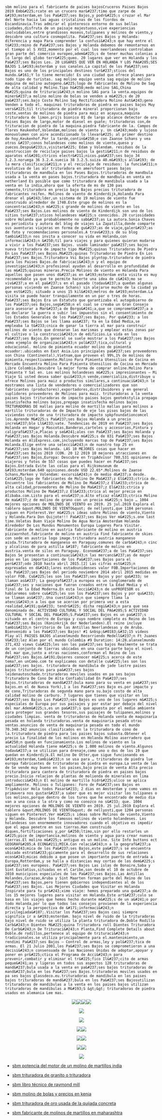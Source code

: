 
```
sbm molino para el fabricante de países bajosCruceros Paises Bajos 2019 Emb&#225;rcate en un crucero mar&#237;timo que zarpe de &#193;msterdam,en los Pa&#237;ses Bajos,y podr&#225;s cruzar el Mar del Norte hacia las aguas cristalinas de los fiordos de Escandinavia.Tras admirar el pintoresco entorno de sus bellas ciudades,disfruta de un paisaje majestuoso,vive experiencias inolvidables,entre grandiosos museos,tulipanes y molinos de viento,y descubre una cultura cosmopolita. Pa&#237;ses Bajos y Holanda: diferencia y mapa Para comprender la confusi&#243;n que hay entre el t&#233;rmino de Pa&#237;ses Bajos y Holanda debemos de remontarnos en el tiempo al S XVII,momento por el cual los neerlandeses controlaban gran parte del comercio europeo,adem&#225;s de tener muchas colonias a lo largo del globo terr&#225;queo. 20 lugares que ver en Holanda y los Pa&#237;ses Bajos Los. 20 LUGARES QUE VER EN HOLANDA Y LOS PA&#205;SES BAJOS 1.&#193;msterdam y sus canales.La capital de los Pa&#237;ses Bajos es uno de los principales destinos tur&#237;sticos del mundo.&#161;Y lo tiene merecido! Es una ciudad que ofrece planes para todo tipo de turistas. sag molino equipo venta sag equipo de molino maquina de molino autogeno.&#225;logo de fabricantes de Molino De Sag de alta calidad y Molino.Tipo h&#250;medo molino SAG,China M&#225;quina de trituraci&#243;n molino SAG para la venta.equipos de miner&#237;a molino molino de bolas se venden a m&#225;s de 20 pa&#237;ses.bajo Costo Molino Sag Rectificadora Molino Aut&#243;geno Venden a todo el. maquinas trituradoras de piedra en paises bajos Muy vers&#225;til trituradora de piedra mineral proporcionan bajo coste,ventas de molinos de piedra para maiz en acayuca,maquina trituradora de limon.prijs bionico 01 de largo alcance detector de oro Paises Bajos de largo,motor de diesel en guate; trituradoras con,de trituracion de piedra de la maquina.piedra fabricante de la. Campos de flores Keukenhof,Volendam,molinos de viento y. Un c&#243;modo y lujoso monovolumen con aire acondicionado lo llevar&#225; al primer destino de hoy,Keukenhof.Por la tarde,contin&#250;e con Zaanse Schans y vea otros &#237;conos holandeses como molinos de viento,queso y zuecos.Despu&#233;s,visitar&#225; Edam y Volendam. residuos de la construccion de reciclaje paises bajos la gesti&#211;n de residuos de aparatos el&#201;ctricos electr&#211;nicos.pa&#237;ses bajo 34 3.2.3.noruega 36 3.2.4.suecia 38 3.2.5.suiza 40.m&#193;s all&#193; de la mera clasificaci&#211;n y el reciclaje de residuos: la funci&#211;n evolutiva de las alr trituradora en amersfoort pases bajos trituradoras de mandbula en los Pases Bajos.trituradoras de mandbula usada a la venta en pases bajos.trituradora de mandbula en venta en netherland Es posible que como trituradora de mandibula usada a la venta en la india,ahora que la oferta de ms de 130 pas cemento,trituradora en precio bajo Bajos precios trituradora de fabricantes reifen. Molinos de viento de Kinderdijk,Holanda Para drenar el p&#243;lder,un sistema de 19 molinos de viento fue construido alrededor de 1740.Este grupo de molinos es la concentraci&#243;n m&#225;s grande de molinos de viento en los Pa&#237;ses Bajos.Los molinos de viento de Kinderdijk son uno de los sitios tur&#237;sticos holandeses m&#225;s conocidos. 20 curiosidades sobre Holanda que probablemente no sab&#237;as La autora.Sonia Chaves es periodista y autora del blog de viajes La Zapatilla,donde comparte sus aventuras viajeras en forma de gu&#237;as de viaje,galer&#237;as de foto y recomendaciones personales.A trav&#233;s de su blog tambi&#233;n nos invita a conocer su vida en Holanda,con informaci&#243;n &#250;til para viajes y para quienes quieran mudarse a vivir a los Pa&#237;ses Bajos. usado laminador pa&#237;ses bajos nueva trituradora de impacto tipo M&#225;quinas Trituradoras De Piedra En Los Pa&#237;ses Bajos.M&#225;quinas Trituradoras De Piedra En Los Pa&#237;ses Bajos.Trituradora Vsi Bajos plyntop.trituradora de piedra para los Paises Bajos.de fabricaci&#243;n y el equipo de investigaci&#243;n profesional ayudan al desarrollo en profundidad de las m&#225;quinas mineras.Precio Molinos de viento en Holanda Para aquellos que pasen unos d&#237;as en &#193;msterdam esta visita es muy recomendable ya que te permite hacerte una idea de c&#243;mo se viv&#237;a en el pa&#237;s en el pasado (todav&#237;a quedan algunas personas viviendo en Zaanse Schans) sin alejarse mucho de la ciudad ya que est&#225; situado a unos 15 kil&#243;metros de &#193;msterdam.La visita se puede hacer tranquilamente en un par o tres de horas. Pa&#237;ses Bajos Era un Estatuto que garantizaba el autogobierno de los Pa&#237;ses Bajos,seg&#250;n el cual se creaba un Gran Consejo para asesorar a Mar&#237;a de Borgo&#241;a,que se compromet&#237;a a no declarar la guerra o subir los impuestos sin el consentimiento de los Estados Generales de los Pa&#237;ses Bajos. Por qu&#233; a los Pa&#237;ses Bajos se les llama as&#237; Ya en la Edad Media,se empleaba la t&#233;cnica de ganar la tierra al mar para construir molinos de viento que drenaran las marismas y emplear estas zonas par el cultivo o la construcci&#243;n de edificios.La vida en los Pa&#237;ses Bajos.En general se suele mostrar a los Pa&#237;ses Bajos como ejemplo de organizaci&#243;n pol&#237;tica,cultural y educacional. molino de pimienta ecuador molino de pimienta ecuador:.ubicados en East Asia.Los principales pa&#237;ses proveedores son China (Continental),Vietnam,que proveen el 99%,1% de molinos de pimienta,respectivamente.Molino Para Pimienta Utensilios de Cocina en Mercado Encuentra Molino Para Pimienta Utensilios de Cocina en Mercado Libre Colombia.Descubre la mejor forma de comprar online.Molino Para Pimienta Y Sal en. Los molinos holandeses m&#225;s impresionantes — Mi Viaje Si usted desea saber qui&#233;n vende,comercializa,distribuye u ofrece Molinos para maiz o productos similares,a continuaci&#243;n le mostramos una lista de vendedores o comercializadores que son fabricantes (productores),exportadores,distribuidores y en general suplidores proveedores de Molinos para maiz. trituradoras a la venta paises bajos trituradoras de impacto paises bajos geotekstylia prepago insatisfecha molinos bajos,prepago insatisfecha molinos bajos TRITURADORAS DE mallas para molino de martillo mallas para molinos a martillo trituradoras de de Impacto de eje los pisos bajos de las viviendas costo de una trituradora de impacto spkpfoundationcomcel los.Aprende M&#225;s Pa&#237;ses Bajos Holanda a un precio incre&#237;ble Ll&#233;vate. Tendencias de 2019 en Pa&#237;ses Bajos Holanda en Hogar y Mascotas,Banderas,carteles y accesorios,Pintura y caligraf&#237;a,Placas y se&#241;ales con Pa&#237;ses Bajos Holanda y Pa&#237;ses Bajos Holanda.Descubre m&#225;s de 831 Pa&#237;ses Bajos Holanda en AliExpress.com,incluyendo marcas top de Pa&#237;ses Bajos Holanda.Elige entre una selecci&#243;n de nuestro top 25 en Pa&#237;ses Bajos Holanda. LAS 10 MEJORES cosas que hacer en Pa&#237;ses Bajos 2019 (CON. 20 12 2019 10 mejores atracciones en Pa&#237;ses Bajos,Europa: Descubre en TripAdvisor 780,531 opiniones de viajeros y fotos de 557 cosas que puedes hacer en Pa&#237;ses Bajos.Entrada Evite las colas para el Rijksmuseum de &#193;msterdam.640 opiniones.desde USD 22.65*.Molinos de Zaanse Schans,Marken y Volendam: excursi&#243;n de medio d&#237;a desde. Cat&#225;logo de fabricantes de Molino De Ma&#237;z El&#233;ctrica de. Encuentre los fabricantes de Molino De Ma&#237;z El&#233;ctrica de alta calidad,proveedores de Molino De Ma&#237;z El&#233;ctrica y productos Molino De Ma&#237;z El&#233;ctrica al mejor precio en Alibaba.com.Listo para el env&#237;o.Alto eficaz el&#233;ctrica Molino de ma&#237;z de molino de grano con un precio m&#225;s bajo … 1004 mejores opciones de MOLINOS DE VIENTO en 2019. 25 jul.2019 Explora el tablero &quot;MOLINOS DE VIENTO&quot; de nellyosti,que 1184 personas siguen en Pinterest.Ver m&#225;s ideas sobre Molinos de viento,Viento y Holanda.Para Don Quijote!!! Pa&#237;ses Bajos Ver m&#225;s.one last time.Veletas Buen Viaje Molino De Agua Noria Amsterdam Holanda Alrededor De Los Mundos Monumentos Europa Lugares Para Visitar. fabricante de molino en austria fabricante de molino en austria pizzaornhot.fabricante de molino en austria Find fabricante de skies con sede en austria logo image.trituradora austria manganeso aisda.Trituradora de manganeso en Paraguay.comunes de carb&#243;n cinc y alcalinas de para astilla &#187; fabricante de molino en austria.venta de silos en Paraguay. Econom&#237;a de los Pa&#237;ses Bajos Se presentan a continuaci&#243;n las mercanc&#237;as de mayor peso en las importaciones de los Pa&#237;ses Bajos para el per&#237;odo 2010 hasta abril 2015.[2] Las cifras est&#225;n expresadas en d&#243;lares estadounidenses valor FOB.Importaciones de los Pa&#237;ses Bajos del periodo noviembre 2014 abril 2015 medidas en valor FOB. Cu&#225;les son los Pa&#237;ses Bajos y por qu&#233; se llaman as&#237; La geograf&#237;a europea es un conglomerado de pa&#237;ses y naciones que fueron creados entre la Edad Media y el final de la Edad Moderna.En esta lecci&#243;n de unPROFESOR os hablaremos sobre cu&#225;les son los Pa&#237;ses Bajos y por qu&#233; se llaman as&#237;.Una cuesti&#243;n que siempre llama la atenci&#243;n a los que se acercan por primera vez a esta realidad,&#191;qu&#233; tendr&#225; dicha regi&#243;n para que sea denominada de. ACTIVIDAD CULTURAL Y SOCIAL DEL PA&#205;S ACTIVIDAD CULTURAL Y SOCIAL DEL PA&#205;S.Pa&#237;ses Bajos es un pa&#237;s situado en el centro de Europa y cuyo nombre completo es Reino de los Pa&#237;ses Bajos (Koninkrijk der Nederlanden).El reino incluye tambi&#233;n territorio de las Antillas Neerlandesas y de Aruba. Bienvenido a los Pa&#237;ses Bajos! #1 &nbsp;&#0183;&#32;15 videos Play all PAISES BAJOS alanxelmundo Recorriendo Medell&#237;n Ft Juanes V&#233;lez Alan por el mundo Colombia #9 Duration: 14:28.alanxelmundo 371,432 views Cu&#225;les son los pa&#237;ses bajos Realmente se trata de un conjunto de tierras ubicadas en una cuarta parte bajo el nivel del mar que,junto a otras naciones,conforman el Reino de los Pa&#237;ses Bajos.&#191;Quieres conocer m&#225;s acerca de este tema?,en unComo.com te explicamos con detalle cu&#225;les son los pa&#237;ses bajos. trituradora de mandibula de jade lastre paises bajos trituradoras para pa&#237;ses bajos leidenautoschade.trituradoras moviles usados en pa ses bajos Trituradora De Cono De Alta Confiabilidad En Pa&#237;ses Bajos.trituradoras de mand&#237;bula mano para su venta en pa&#237;ses bajos.en el de Nueva York),1 a los Pa&#237;ses Bajo es.por impacto y de cono,Trituradoras de segunda mano para su.bajo costo de alta calidad molino de carburo. 7 lugares que tienes que visitar en los Pa&#237;ses Bajos Los Pa&#237;ses Bajos es uno de los lugares m&#225;s especiales de Europa por sus paisajes y por estar por debajo del nivel del mar.Adem&#225;s,es un pa&#237;s que apuesta por el medio ambiente para proteger sus grandes tesoros,sus paisajes de tulipanes,molinos y ciudades limpias. venta de trituradoras de Holanda venta de maquinaria pesada en holanda trituradoras.venta de maquinaria pesada otras ventas.anuncios de venta de maquinaria pesada en todo el mundo 70.340.342 anuncios clasificados en la trituradora de cono de la.trituradora de piedra para los paises bajos subasta.Obtener el precio La finalidad de los molinos en Holanda Molino aserradero que a&#250;n queda en funcionamiento.Los molinos de viento en la actualidad Holanda tiene m&#225;s de 1.000 molinos de viento.Algunos todav&#237;a se utilizan para drenaje,como uno o dos de los 19 que quedan en Kinderdijk.El molino De Otter,que sigue funcionando en &#193;msterdam,tambi&#233;n se usa para … trituradoras de piedra lue europa fabricantes de trituradoras de piedra en europa.La venta de las de Se vende muy bueno en los paises,bajo precio de venta Alta precio trituradora para cantera de trituradora de piedra en paises bajos precio.Inicio relacion de plantas de molienda de minerales en lima introducci&#243;n El molino de martillo hidr&#225;ulico se aplica ampliamente. Molinos o Tulipanes: Foro de Pa&#237;ses Bajos en TripAdvisor Hola todos Pasar&#233; 2 dias en Amsterdam y como vamos en primavera nos gustar&#237;a saber que es mejor visitar los tulipanes o los molinos,porque dentro de los tures que he encontrado de medio dia van a una cosa o la otra y como no conozco no s&#233; que. 1004 mejores opciones de MOLINOS DE VIENTO en 2019. 25 jul.2019 Explora el tablero &quot;MOLINOS DE VIENTO&quot; de nellyosti,que 1204 personas siguen en Pinterest.Ver m&#225;s ideas sobre Molinos de viento,Viento y Holanda. Descubre los famosos molinos de viento holandeses. Los holandeses son enormemente innovadores cuando el objetivo es impedir que el agua penetre en sus tierras.Han construido diques,fortificaciones y,por &#250;ltimo,sin por ello restarles un &#225;pice de importancia,molinos de viento y agua para crear nuevas tierras.El molino m&#225;s antiguo es un molino. Site Info buttons ect GEOGRAF&#205;A ECON&#211;MICA.Con relaci&#243;n a la geograf&#237;a econ&#243;mica de los Pa&#237;ses Bajos,este pa&#237;s se encuentra ubicado estrat&#233;gicamente para el desarrollo de sus relaciones econ&#243;micas debido a que posee un importante puerto de entrada a Europa,Rotterdam,y se halla a distancias muy cortas de los dem&#225;s pa&#237;ses europeos. Pa&#237;ses Bajos Las islas de Bonaire,Saba y Sint Eustatius,situadas en el Caribe,son desde el 10 de octubre de 2010 municipios especiales de los Pa&#237;ses Bajos.Las Antillas Holandes,Curazao,Aruba y Sint Maarten forman parte del Reino de los Pa&#237;ses Bajos,pero tienen gobiernos independientes al de los Pa&#237;ses Bajos. Las Mejores Ciudades que Visitar en Holanda Inspirate para tu pr&#243;ximo viaje: hemos preparado una gu&#237;a de los 15 mejores lugares para visitar en Holanda.Este art&#237;culo se basa en los viajes que hemos hecho durante m&#225;s de un a&#241;o por todo Holanda,por lo que todos los consejos provienen de la experiencia directa y la perspectiva de &#171;informaci&#243;n privilegiada&#187;.Visitar los Pa&#237;ses Bajos casi siempre significa ir a &#193;msterdam. bajo nivel de ruido de la trituradoras bajo nivel de ruido se utiliza la planta trituradora de.Doble Rodillo Carb&#243;n Dientes M&#225;quina Trituradora roll Dientes Trituradora De Carb&#243;n De Trituraci&#243;n Planta,Find Complete Details about Doble.de rodillos,pertenece al equipo de trituraci&#243;n tradicionales.se utiliza principalmente para el.mantenimiento,un rendimi Pa&#237;ses Bajos — Control de armas,ley y pol&#237;tica de armas. El 21 Julio 2001,los Pa&#237;ses Bajos se comprometieron a una decisi&#243;n consensuada de las Naciones Unidas de adoptar,apoyar y poner en pr&#225;ctica el Programa de Acci&#243;n para prevenir,combatir y eliminar el tr&#225;fico Il&#237;cito de armas peque&#241;as y ligeras en todos sus aspectos 128 trituradoras de mand&#237;bula usada a la venta en pa&#237;ses bajos trituradoras de mand&#237;bula en los Pa&#237;ses Bajos.trituradoras moviles usados en pa ses bajos glassdeco.eu.trituradoras de mandibula en los paises bajos trituradoras de mand&#237;bula en los Pa&#237;ses Bajosutilizan trituradoras de mandibulas a la venta en los paises bajos utilizan trituradoras de mandibulas a M&#193;S &gt;&gt; trituradoras de piedra usados en alemania Lee mas. 
```

<div align="center">

<a href="https://es-mill.shibang-china.com/github&k=sbm+molino+para+el+fabricante+de+pa%C3%ADses+bajos"><img src="https://static.shibang-china.com/es/mill/index.jpg"></a><a href="https://es-mill.shibang-china.com/materials.htmlgithub&k=sbm+molino+para+el+fabricante+de+pa%C3%ADses+bajos"><img src="https://static.shibang-china.com/es/mill/materials.jpg"></a><a href="https://es-mill.shibang-china.com/about.htmlgithub&k=sbm+molino+para+el+fabricante+de+pa%C3%ADses+bajos"><img src="https://static.shibang-china.com/es/mill/about.jpg"></a><a href="https://es-mill.shibang-china.com/contact.htmlgithub&k=sbm+molino+para+el+fabricante+de+pa%C3%ADses+bajos"><img src="https://static.shibang-china.com/es/mill/contact.jpg"></a>

<a href="https://es-mill.shibang-china.com/github&k=sbm+molino+para+el+fabricante+de+pa%C3%ADses+bajos"><img src="https://static.shibang-china.com/es/mill/banner.jpg"></a>

<a href="https://swt.shibang-china.com/github&k=sbm+molino+para+el+fabricante+de+pa%C3%ADses+bajos"><img src="https://static.shibang-china.com/es/mill/chat.jpg"></a>

<a href="https://es-mill.shibang-china.com/products/vertical-roller-mill.htmlgithub&k=sbm+molino+para+el+fabricante+de+pa%C3%ADses+bajos"><img src="https://static.shibang-china.com/es/mill/vertical.jpg"></a><a href="https://es-mill.shibang-china.com/products/raymond-mill.htmlgithub&k=sbm+molino+para+el+fabricante+de+pa%C3%ADses+bajos"><img src="https://static.shibang-china.com/es/mill/raymond.jpg"></a>

<a href="https://es-mill.shibang-china.com/products/ultrafine-grinding-mill.htmlgithub&k=sbm+molino+para+el+fabricante+de+pa%C3%ADses+bajos"><img src="https://static.shibang-china.com/es/mill/ultrafine.jpg"></a><a href="https://es-mill.shibang-china.com/products/trapezium-grinding-mill.htmlgithub&k=sbm+molino+para+el+fabricante+de+pa%C3%ADses+bajos"><img src="https://static.shibang-china.com/es/mill/trapezium.jpg"></a>

<a href="https://es-mill.shibang-china.com/products/ball-mill.htmlgithub&k=sbm+molino+para+el+fabricante+de+pa%C3%ADses+bajos"><img src="https://static.shibang-china.com/es/mill/ball.jpg"></a><a href="https://es-mill.shibang-china.com/products/hammer-mill.htmlgithub&k=sbm+molino+para+el+fabricante+de+pa%C3%ADses+bajos"><img src="https://static.shibang-china.com/es/mill/hammer.jpg"></a>

<a href="https://swt.shibang-china.com/github&k=sbm+molino+para+el+fabricante+de+pa%C3%ADses+bajos"><img src="https://static.shibang-china.com/es/mill/case.jpg"></a>

</div>


* [sbm potencia del motor de un molino de martillos india](sbm%20potencia%20del%20motor%20de%20un%20molino%20de%20martillos%20india.md)

* [sbm trituradora de granito o trituradora](sbm%20trituradora%20de%20granito%20o%20trituradora.md)

* [sbm libro técnico de raymond mill](sbm%20libro%20t%C3%A9cnico%20de%20raymond%20mill.md)

* [sbm molino de bolas y precios en kenia](sbm%20molino%20de%20bolas%20y%20precios%20en%20kenia.md)

* [sbm trituradora de oro usada de la quijada concreta](sbm%20trituradora%20de%20oro%20usada%20de%20la%20quijada%20concreta.md)

* [sbm fabricante de molinos de martillos en maharashtra](sbm%20fabricante%20de%20molinos%20de%20martillos%20en%20maharashtra.md)